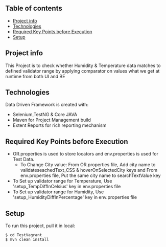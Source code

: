 ## Table of contents
* [Project info](#project-info)
* [Technologies](#technologies)
* [Required Key Points before Execution](#required-key-points-before-execution)
* [Setup](#setup)

## Project info
This Project is to check whether Humidity & Temperature data matches to defined validator range by applying comparator on values what we get at runtime from both UI and BE
	
## Technologies
Data Driven Framework is created with:
* Selenium,TestNG & Core JAVA
* Maven for Project Management build 
* Extent Reports for rich reporting mechanism

## Required Key Points before Execution
* OR.properties is used to store locators and env.properties is used for Test Data.
	* To Change City value: From OR.properties file, Add city name to validateseachedText_CSS & hoverOnSelectedCity keys and From env.properties file, Put the same city name to searchTextValue key
* To Set up validator range for Temperature, Use 'setup_TempDiffInCelsius' key in env.properties file 
* To Set up validator range for Humidity, Use 'setup_HumidityDiffInPercentage' key in env.properties file 
	
## Setup
To run this project, pull it in local:

```
$ cd TestVagrant
$ mvn clean install
```
